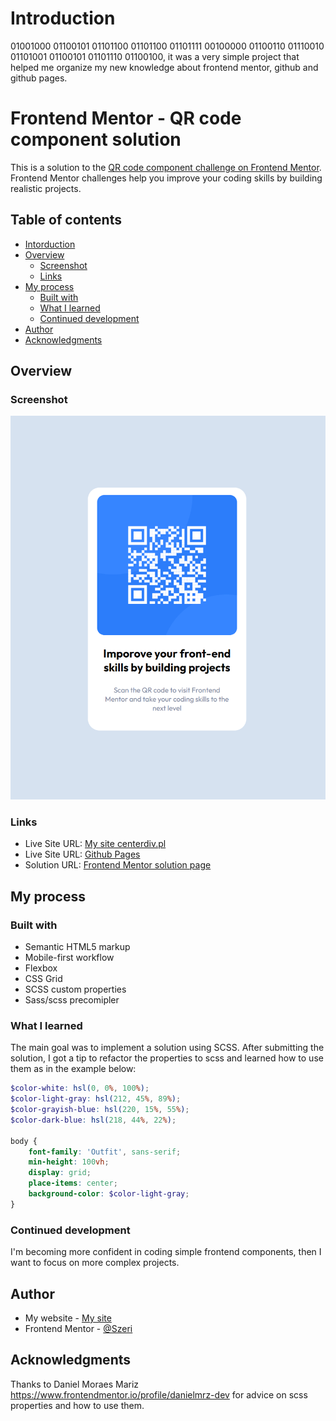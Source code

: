 # Introduction

01001000 01100101 01101100 01101100 01101111 00100000 01100110 01110010 01101001 01100101 01101110 01100100, it was a very simple project that helped me organize my new knowledge about frontend mentor, github and github pages.

# Frontend Mentor - QR code component solution

This is a solution to the [QR code component challenge on Frontend Mentor](https://www.frontendmentor.io/challenges/qr-code-component-iux_sIO_H). Frontend Mentor challenges help you improve your coding skills by building realistic projects. 

## Table of contents

- [Intorduction](#introduction)
- [Overview](#overview)
  - [Screenshot](#screenshot)
  - [Links](#links)
- [My process](#my-process)
  - [Built with](#built-with)
  - [What I learned](#what-i-learned)
  - [Continued development](#continued-development)
- [Author](#author)
- [Acknowledgments](#acknowledgments)

## Overview

### Screenshot

![Preview](./screenshoots/Preview.png)

### Links

- Live Site URL: [My site centerdiv.pl](https://centerdiv.pl/projects/others/frontendmentor/QRCodeComponent/qr-code-component.html)
- Live Site URL: [Github Pages](https://szeri323.github.io/projects/others/frontendmentor/QRCodeComponent/qr-code-component.html)
- Solution URL: [Frontend Mentor solution page](https://www.frontendmentor.io/solutions/sassscss-O7npxVZVwY)


## My process

### Built with

- Semantic HTML5 markup
- Mobile-first workflow
- Flexbox
- CSS Grid
- SCSS custom properties
- Sass/scss precomipler

### What I learned

The main goal was to implement a solution using SCSS. 
After submitting the solution, I got a tip to refactor the properties to scss and learned how to use them as in the example below:

```scss
$color-white: hsl(0, 0%, 100%);
$color-light-gray: hsl(212, 45%, 89%);
$color-grayish-blue: hsl(220, 15%, 55%);
$color-dark-blue: hsl(218, 44%, 22%);

body {
    font-family: 'Outfit', sans-serif;
    min-height: 100vh;
    display: grid;
    place-items: center;
    background-color: $color-light-gray;
}
```


### Continued development

I'm becoming more confident in coding simple frontend components, then I want to focus on more complex projects.

## Author

- My website - [My site](https://centerdiv.pl)
- Frontend Mentor - [@Szeri](https://www.frontendmentor.io/profile/Szeri323)


## Acknowledgments

Thanks to Daniel Moraes Mariz https://www.frontendmentor.io/profile/danielmrz-dev for advice on scss properties and how to use them.
